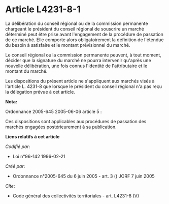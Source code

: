 # Article L4231-8-1

La délibération du conseil régional ou de la commission permanente chargeant le président du conseil régional de souscrire un
marché déterminé peut être prise avant l'engagement de la procédure de passation de ce marché. Elle comporte alors
obligatoirement la définition de l'étendue du besoin à satisfaire et le montant prévisionnel du marché. 

Le conseil régional ou la commission permanente peuvent, à tout moment, décider que la signature du marché ne pourra
intervenir qu'après une nouvelle délibération, une fois connus l'identité de l'attributaire et le montant du marché. 

Les dispositions du présent article ne s'appliquent aux marchés visés à l'article L. 4231-8 que lorsque le président du
conseil régional n'a pas reçu la délégation prévue à cet article.

**Nota:**

Ordonnance 2005-645 2005-06-06 article 5 : 

Ces dispositions sont applicables aux procédures de passation des marchés engagées postérieurement à sa publication.

**Liens relatifs à cet article**

_Codifié par_:

  - Loi n°96-142 1996-02-21

_Créé par_:

  - Ordonnance n°2005-645 du 6 juin 2005 - art. 3 () JORF 7 juin 2005

_Cite_:

  - Code général des collectivités territoriales - art. L4231-8 (V)
